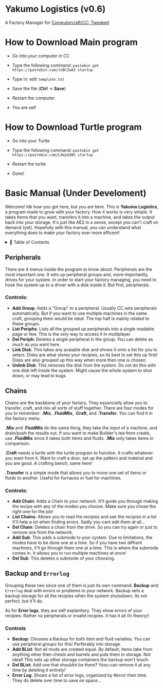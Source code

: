 # Yakumo Logistics (v0.6)
A Factory Manager for [Computercraft/CC: Tweaked](https://tweaked.cc/)

# How to Download Main program
- Go into your computer in CC

- Type the following command: `pastebin get https://pastebin.com/itBCZwA2 startup`

- Type in: edit `template.txt`

- Save the file (**Ctrl** -> **Save**)

- Restart the computer

- You are set!

# How to Download Turtle program
- Go into your Turtle

- Type the following command: `pastebin get https://pastebin.com/LXmjm2WS startup`

- Restart the turtle

- Done!

# Basic Manual (Under Develoment)
Welcome! Idk how you got here, but you are here. This is **Yakumo Logistics**, a program made to grow with your factory.
How it works is very simple. It takes Items that you want, transfers it into a machine, and takes the output back into your storage.
It's just like AE2 in a sense, except you can't craft on demand (yet). Hopefully with this manual, you can understand what everything does to make your factory ever more efficent!

<details>
<summary>📑 Table of Contents</summary>

- [Peripherals](#peripherals)

- [Chains](#chains)

- [Backup and `Errorlog`](#backup-and-errorlog)


</details>
 
## Peripherals

There are 4 menus inside the program to know about. Peripherals are the most important one. It sets up peripheral groups and, more importantly, drives for your system.
In order to start your factory managing, you need to hook the system up to a driver with a disk inside it. But first, peripherals.

### Controls:

- **Add Group**: Adds a "Group" to a peripheral. Usually CC sets peripherals automatically. But if you want to use multiple machines in the same craft, grouping them would be ideal. The top half is mainly related to these groups.
- **List Periphs**: Lists all the grouped up peripherals into a single readable page or few. This is the only way to access it in multiplayer
- **Del Periph**: Deletes a single peripheral in the group. You can delete as much as you want here.
- **Link Disk**: This takes any avaiable disk and shows it onto a list for you to select. Disks are what stores your recipies, so its best to set this up first! Disks are also grouped up this way when more then one is chosen.
- **Unlink Disk**: This removes the disk from the system. Do not do this with one disk left inside the system. Might cause the whole system to shut down, or may lead to bugs.

## Chains

Chains are the backbone of your factory. They essencially allow you to transfer, craft, and mix all sorts of stuff together. There are four modes for you to remember: **.Mix**, **.FluidMix**, **.Craft**, and **.Transfer**. You can find it in the factory menu.

**.Mix** and .**FluidMix** do the same thing, they take the input of a machine, and drain/push the results out. If you want to make Builder's tea from create, use **.FluidMix** since it takes both items and fluids. **.Mix** only takes items in comparison.

**.Craft** needs a turtle with the turtle program to function. It crafts whatever you want from it. Want to craft a door, set up the pattern and material and you are good. A crafting bench, same here! 

**.Transfer** is a simple mode that allows you to move one set of items or fluids to another. Useful for furnaces or fuel for machines. 

### Controls:

- **Add Chain**: Adds a Chain to your network. It'll guide you through making the recipe with any of the modes you choose. Make sure you chose the right one for the job!
- **List Chains**: Allows you to read the recipies and see the recipies in a list It'll help a lot when finding errors. Sadly you cant edit them at all...
- **Del Chain**: Deletes a chain from the drive. So you can try again or just to remove one from the network.
- **Add Sub**: This adds a submode to your system. Due to limitations, the modes have to be done one at a time. So if you have two diffrent machines, it'll go through them one at a time. This is where the submode comes in. It allows you to run multiple machines at once!
- **Del Sub**: This deletes a submode of your choosing.

## Backup and `Errorlog`

Grouping these two since one of them is just its own command. **Backup** and `Errerlog` deal with errors or problems in your network. Backup sets a backup storage for all the recipies when the system shutsdown. Its not perfect, but it'll do.

As for **Error logs**, they are self explanitory. They show errors of your recipies. Rather no peripherals or invalid recipies. It has it all (In theory)!

### Controls

- **Backup**: Chooses a Backup for both item and fluid variaties. You can use peripheral groups for this! Perferably into storage.
- **Add BList**: Not all mods are created equal. By default, items take from anything other then chests and barrels and puts them in storage. Not ideal! This sets up other storage containers the backup won't touch.
- **Del BList**: Add one that shouldnt be there? Yoou can remove it at any time by deleting it entirely!
- **Error Log**: Shows a list of error logs, organized by #error then time. They do delete over time to save on space...
